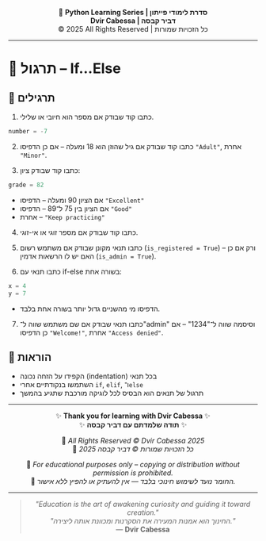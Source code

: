 <!-- DC_HEADER_START -->
<div align="center">

🐍 **Python Learning Series | סדרת לימודי פייתון**  
**Dvir Cabessa | דביר קבסה**  
© 2025 All Rights Reserved | כל הזכויות שמורות

</div>

---
<!-- DC_HEADER_END -->

# 📘 תרגול – If...Else

## 🧪 תרגילים

1. כתבו קוד שבודק אם מספר הוא חיובי או שלילי.
```python
number = -7
```

2. כתבו קוד שבודק אם גיל שהוזן הוא 18 ומעלה – אם כן הדפיסו `"Adult"`, אחרת `"Minor"`.

3. כתבו קוד שבודק ציון:
```python
grade = 82
```
- אם הציון 90 ומעלה – הדפיסו `"Excellent"`  
- אם הציון בין 75 ל־89 – הדפיסו `"Good"`  
- אחרת – `"Keep practicing"`

4. כתבו קוד שבודק אם מספר זוגי או אי-זוגי.

5. כתבו תנאי מקונן שבודק אם משתמש רשום (`is_registered = True`) ורק אם כן – האם יש לו הרשאות אדמין (`is_admin = True`).

6. כתבו תנאי עם if-else בשורה אחת:
```python
x = 4
y = 7
```
- הדפיסו מי מהשניים גדול יותר בשורה אחת בלבד.

7. כתבו תנאי שבודק אם שם משתמש שווה ל־"admin" וסיסמה שווה ל־"1234" – אם כן הדפיסו `"Welcome!"`, אחרת `"Access denied"`.

## 📌 הוראות
- הקפידו על הזחה נכונה (indentation) בכל תנאי  
- השתמשו בנקודתיים אחרי `if`, `elif`, ו־`else`  
- תרגול של תנאים הוא הבסיס לכל לוגיקה מורכבת שתגיע בהמשך

<!-- DC_FOOTER_START -->
---

<div align="center">

✨ **Thank you for learning with Dvir Cabessa** ✨  
✨ **תודה שלמדתם עם דביר קבסה** ✨  

📘 *All Rights Reserved © Dvir Cabessa 2025*  
📘 *כל הזכויות שמורות © דביר קבסה 2025*  

🔗 *For educational purposes only – copying or distribution without permission is prohibited.*  
🔗 *החומר נועד לשימוש חינוכי בלבד — אין להעתיק או להפיץ ללא אישור.*

---

> _"Education is the art of awakening curiosity and guiding it toward creation."_  
> _"החינוך הוא אמנות המעירה את הסקרנות ומכוונת אותה ליצירה."_  
> — **Dvir Cabessa**

</div>
<!-- DC_FOOTER_END -->

